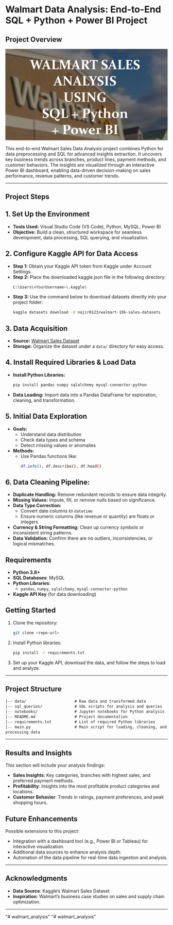 # Walmart Data Analysis: End-to-End SQL + Python + Power BI Project

## Project Overview

![Project Pipeline](https://github.com/PrachiSwarnim/walmart_analysis/blob/main/walmart_cover.jpg)

This end-to-end Walmart Sales Data Analysis project combines Python for data preprocessing and SQL for advanced insights extraction. It uncovers key business trends across branches, product lines, payment methods, and customer behaviors. The insights are visualized through an interactive Power BI dashboard, enabling data-driven decision-making on sales performance, revenue patterns, and customer trends.

---

## Project Steps
## 1. Set Up the Environment
- **Tools Used:** Visual Studio Code (VS Code), Python, MySQL, Power BI
- **Objective:** Build a clean, structured workspace for seamless development, data processing, SQL querying, and visualization.

## 2. Configure Kaggle API for Data Access
- **Step 1:** Obtain your Kaggle API token from Kaggle under Account Settings.
- **Step 2:** Place the downloaded kaggle.json file in the following directory:
  ```bash
  C:\Users\<YourUsername>\.kaggle\
  ```
- **Step 3:** Use the command below to download datasets directly into your project folder:
  ```bash
  kaggle datasets download -d najir0123/walmart-10k-sales-datasets
  ```

## 3. Data Acquisition
- **Source:** [Walmart Sales Dataset](https://www.kaggle.com/datasets/najir0123/walmart-10k-sales-datasets)
- **Storage:** Organize the dataset under a ```data/``` directory for easy access.

## 4. Install Required Libraries & Load Data
- **Install Python Libraries:**
  ```bash
  pip install pandas numpy sqlalchemy mysql-connector-python
  ```
- **Data Loading:** Import data into a Pandas DataFrame for exploration, cleaning, and transformation.

## 5. Initial Data Exploration
- **Goals:**
  - Understand data distribution
  - Check data types and schema
  - Detect missing values or anomalies
- **Methods:**
  - Use Pandas functions like:
    ```bash
    df.info(), df.describe(), df.head()
    ```
## 6. Data Cleaning Pipeline:
  - **Duplicate Handling:** Remove redundant records to ensure data integrity.
  - **Missing Values:** Impute, fill, or remove nulls based on significance.
  - **Data Type Correction:**
    - Convert date columns to ```datetime```
    - Ensure numeric columns (like revenue or quantity) are floats or integers
  - **Currency & String Formatting:** Clean up currency symbols or inconsistent string patterns.
  - **Data Validation:** Confirm there are no outliers, inconsistencies, or logical mismatches.

     
## Requirements

- **Python 3.8+**
- **SQL Databases**: MySQL
- **Python Libraries**:
  - `pandas`, `numpy`, `sqlalchemy`, `mysql-connector-python`
- **Kaggle API Key** (for data downloading)

## Getting Started

1. Clone the repository:
   ```bash
   git clone <repo-url>
   ```
2. Install Python libraries:
   ```bash
   pip install -r requirements.txt
   ```
3. Set up your Kaggle API, download the data, and follow the steps to load and analyze.

---

## Project Structure

```plaintext
|-- data/                     # Raw data and transformed data
|-- sql_queries/              # SQL scripts for analysis and queries
|-- notebooks/                # Jupyter notebooks for Python analysis
|-- README.md                 # Project documentation
|-- requirements.txt          # List of required Python libraries
|-- main.py                   # Main script for loading, cleaning, and processing data
```
---

## Results and Insights

This section will include your analysis findings:
- **Sales Insights**: Key categories, branches with highest sales, and preferred payment methods.
- **Profitability**: Insights into the most profitable product categories and locations.
- **Customer Behavior**: Trends in ratings, payment preferences, and peak shopping hours.

## Future Enhancements

Possible extensions to this project:
- Integration with a dashboard tool (e.g., Power BI or Tableau) for interactive visualization.
- Additional data sources to enhance analysis depth.
- Automation of the data pipeline for real-time data ingestion and analysis.
  
---

## Acknowledgments

- **Data Source**: Kaggle’s Walmart Sales Dataset
- **Inspiration**: Walmart’s business case studies on sales and supply chain optimization.

---
"# walmart_analysis" 
"# walmart_analysis" 
